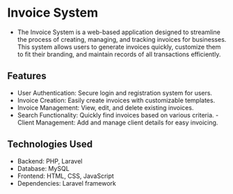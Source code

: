 # Invoice System

- The Invoice System is a web-based application designed to streamline the process of creating, managing, and tracking invoices for businesses. This system allows users to generate invoices quickly, customize them to fit their branding, and maintain records of all transactions efficiently.

## Features

- User Authentication: Secure login and registration system for users.
- Invoice Creation: Easily create invoices with customizable templates.
- Invoice Management: View, edit, and delete existing invoices.
- Search Functionality: Quickly find invoices based on various criteria.
-Client Management: Add and manage client details for easy invoicing.

## Technologies Used

- Backend: PHP, Laravel
- Database: MySQL
- Frontend: HTML, CSS, JavaScript
- Dependencies: Laravel framework
